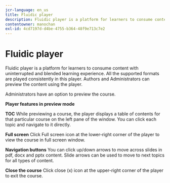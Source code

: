 ```yaml
---
jcr-language: en_us
title: Fluidic player
description: Fluidic player is a platform for learners to consume content with uninterrupted and blended learning experience. All the supported formats are played consistently in this player. Authors and Administrators can preview the content using the player.
contentowner: manochan
exl-id: 4cd7197d-d4be-4755-b364-48f9e713c7e2
---
```

# Fluidic player

Fluidic player is a platform for learners to consume content with uninterrupted and blended learning experience. All the supported formats are played consistently in this player. Authors and Administrators can preview the content using the player.

Administrators have an option to preview the course.

**Player features in preview mode**

**TOC** While previewing a course, the player displays a table of contents for that particular course on the left pane of the window. You can click each topic and navigate to it directly.

**Full screen** Click Full screen icon at the lower-right corner of the player to view the course in full screen window.

**Navigation buttons** You can click up/down arrows to move across slides in pdf, docx and pptx content. Slide arrows can be used to move to next topics for all types of content.

**Close the course** Click close (x) icon at the upper-right corner of the player to exit the course.
